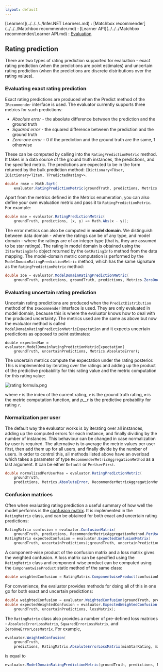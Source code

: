 ```yaml
---
layout: default
---
```

[Learners](../../../../Infer.NET Learners.md) : [Matchbox recommender](../../../Matchbox recommender.md) : [Learner API](../../../Matchbox recommender/Learner API.md) : [Evaluation](../../Evaluation.md)

## Rating prediction

There are two types of rating prediction supported for evaluation - exact rating prediction (when the predictions are point estimates) and uncertain rating prediction (when the predictions are discrete distributions over the rating values).

### Evaluating exact rating prediction

Exact rating predictions are produced when the Predict method of the `IRecommender` interface  is used. The evaluator currently supports three metrics for such predictions:

*   _Absolute error_ \- the absolute difference between the prediction and the ground truth
*   _Squared error_ \- the squared difference between the prediction and the ground truth
*   _Zero-one error_ \- 0 if the prediction and the ground truth are the same, 1 otherwise

These can be computed by calling into the `RatingPredictionMetric` method. It takes in a data source of the ground truth instances, the predictions, and the specified metric. The predictions are expected to be in the form returned by the bulk prediction method: `IDictionary<TUser, IDictionary<TItem, TPredictedRating>>`.
```csharp
double rmse = Math.Sqrt(  
    evaluator.RatingPredictionMetric(groundTruth, predictions, Metrics.SquaredError));
```
Apart from the metrics defined in the Metrics  enumeration, you can also define your own evaluation metric and pass it to `RatingPredictionMetric`. For example: 
```csharp
double mae = evaluator.RatingPredictionMetric(  
    groundTruth, predictions, (x, y) => Math.Abs(x - y));
```
The error metrics can also be computed in **model domain**. We distinguish between data domain - where the ratings can be of any type, and model domain - where the ratings are of an integer type (that is, they are assumed to be star ratings). The rating in model domain is obtained using the `IStarRatingInfo`  object returned by the `GetRatingInfo` method from the data mapping. The model-domain metric computation is performed by the `ModelDomainRatingPredictionMetric` method, which has the same signature as the `RatingPredictionMetric` method:
```csharp
double zoe = evaluator.ModelDomainRatingPredictionMetric(  
    groundTruth, predictions, groundTruth, predictions, Metrics.ZeroOneError);
```
### Evaluating uncertain rating prediction

Uncertain rating predictions are produced when the `PredictDistribution` method of the `IRecommender` interface is used. They are only evaluated in model domain, because this is where the evaluator knows how to deal with the produced uncertainty. The metrics used are the same as above but now the evaluator method is called `ModelDomainRatingPredictionMetricExpectation` and it expects uncertain predictions as opposed to point estimates:
```T_MicrosoftResearch_Infer_Distributions_SparseGP
double expectedMae = evaluator.ModelDomainRatingPredictionMetricExpectation(  
    groundTruth, uncertainPredictions, Metrics.AbsoluteError);
```
The uncertain metrics compute the expectation under the rating posterior. This is implemented by iterating over the ratings and adding up the product of the predictive probability for this rating value and the metric computation for this rating value: 

![rating formula.png](rating%20formula.png)


where _`r`_ is the index of the current rating, _`x`_ is the ground truth rating, _`m`_ is the metric computation function, and _p__r_  is the predictive probability for rating _`r`_.

### Normalization per user

The default way the evaluator works is by iterating over all instances, adding up the computed errors for each instance, and finally dividing by the number of instances. This behaviour can be changed in case normalization by user is required. The alternative is to average the metric values per user first, then add them up for all users, and finally divide by the number of users. In order to control this, all methods listed above have an overload which takes a parameter of type `RecommenderMetricAggregationMethod`  as a last argument. It can be either `Default` or `PerUserFirst`.
```csharp
double normalizedPerUserMae = evaluator.RatingPredictionMetric(  
    groundTruth,  
    predictions, Metrics.AbsoluteError, RecommenderMetricAggregationMethod.PerUserFirst);
```
### Confusion matrices

Often when evaluating rating prediction a useful summary of how well the model performs is the [confusion matrix](http://en.wikipedia.org/wiki/Confusion_matrix). It is implemented in the `RatingMatrix`  class, and can be obtained for both exact and uncertain rating predictions:
```csharp
RatingMatrix confusion = evaluator.ConfusionMatrix(  
    groundTruth, predictions, RecommenderMetricAggregationMethod.PerUserFirst);  
RatingMatrix expectedConfusion = evaluator.ExpectedConfusionMatrix(  
    groundTruth, uncertainPredictions);groundTruth, uncertainPredictions);
```
A component-wise product of the confusion matrix and a loss matrix gives the weighted confusion. A loss matrix can be specified using the `RatingMatrix` class and component-wise product can be computed using the `ComponentwiseProduct` static method of the same class:
```csharp
double weightedConfusion = RatingMatrix.ComponentwiseProduct(confusionMatrix, lossMatrix);
```
For convenience, the evaluator provides methods for doing all of this in one go for both exact and uncertain predictions:
```csharp
double weightedConfusion = evaluator.WeightedConfusion(groundTruth, predictions, lossMatrix);  
double expectedWeightedConfusion = evaluator.ExpectedWeightedConfusion(  
    groundTruth, uncertainPredictions, lossMatrix);
```
The `RatingMatrix`  class also provides a number of pre-defined loss matrices - `AbsoluteErrorLossMatrix`, `SquaredErrorLossMatrix`, and `ZeroOneErrorLossMatrix`. For example,
```csharp
evaluator.WeightedConfusion(  
    groundTruth,   
    predictions, RatingMatrix.AbsoluteErrorLossMatrix(minStarRating, maxStarRating))
```
is equal to
```csharp
evaluator.ModelDomainRatingPredictionMetric(groundTruth, predictions, Metrics.AbsoluteError)
```
